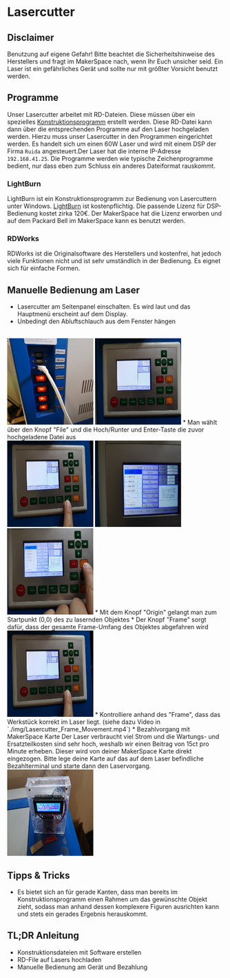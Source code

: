 # Lasercutter
## Disclaimer
Benutzung auf eigene Gefahr! Bitte beachtet die Sicherheitshinweise des Herstellers und fragt im MakerSpace nach, wenn Ihr Euch unsicher seid. Ein Laser ist ein gefährliches Gerät und sollte nur mit größter Vorsicht benutzt werden.
## Programme
Unser Lasercutter arbeitet mit RD-Dateien. Diese müssen über ein spezielles [Konstruktionsprogramm](##Programme) erstellt werden.
Diese RD-Datei kann dann über die entsprechenden Programme auf den Laser hochgeladen werden.
Hierzu muss unser Lasercutter in den Programmen eingerichtet werden. Es handelt sich um einen 60W Laser und wird mit einem DSP der Firma `Ruida` angesteuert.Der Laser hat die interne IP-Adresse `192.168.41.25`.
Die Programme werden wie typische Zeichenprogramme bedient, nur dass eben zum Schluss ein anderes Dateiformat rauskommt.
### LightBurn
LightBurn ist ein Konstruktionsprogramm zur Bedienung von Lasercuttern unter Windows. [LightBurn](https://lightburnsoftware.com/collections/frontpage/products/lightburn-dsp) ist kostenpflichtig. Die passende Lizenz für DSP-Bedienung kostet zirka 120€. Der MakerSpace hat die Lizenz erworben und auf dem Packard Bell im MakerSpace kann es benutzt werden.
### RDWorks
RDWorks ist die Originalsoftware des Herstellers und kostenfrei, hat jedoch viele Funktionen nicht und ist sehr umständlich in der Bedienung. Es eignet sich für einfache Formen.

## Manuelle Bedienung am Laser
* Lasercutter am Seitenpanel einschalten. Es wird laut und das Hauptmenü erscheint auf dem Display.
* Unbedingt den Abluftschlauch aus dem Fenster hängen
</br>
<img src="./img/Lasercutter_Seitenpanel.jpg" width="200" height="200" />
<img src="./img/Lasercutter_Startmenu.jpg" width="200" height="200" />
* Man wählt über den Knopf "File" und die Hoch/Runter und Enter-Taste die zuvor hochgeladene Datei aus
</br>
<img src="./img/Lasercutter_Menu_File.jpg" width="200" height="200" />
<img src="./img/Lasercutter_Menu_File_Selection.jpg" width="200" height="200" />
<img src="./img/Lasercutter_Menu_File_Selection_Up_Down_Enter.jpg" width="200" height="200" />
* Mit dem Knopf "Origin" gelangt man zum Startpunkt (0,0) des zu lasernden Objektes
* Der Knopf "Frame" sorgt dafür, dass der gesamte Frame-Umfang des Objektes abgefahren wird
</br>
<img src="./img/Lasercutter_Menu_File.jpg" width="200" height="200" />
* Kontrolliere anhand des "Frame", dass das Werkstück korrekt im Laser liegt. (siehe dazu Video in `./img/Lasercutter_Frame_Movement.mp4`)
* Bezahlvorgang mit MakerSpace Karte
Der Laser verbraucht viel Strom und die Wartungs- und Ersatzteilkosten sind sehr hoch, weshalb wir einen Beitrag von 15ct pro Minute erheben. Dieser wird von deiner MakerSpace Karte direkt eingezogen. Bitte lege deine Karte auf das auf dem Laser befindliche Bezahlterminal und starte dann den Laservorgang.
</br>
<img src="./img/Lasercutter_Payment.jpg" width="200" height="200" />

## Tipps & Tricks
- Es bietet sich an für gerade Kanten, dass man bereits im Konstruktionsprogramm einen Rahmen um das gewünschte Objekt zieht, sodass man anhand dessen komplexere Figuren ausrichten kann und stets ein gerades Ergebnis herauskommt.
## TL;DR Anleitung
* Konstruktionsdateien mit Software erstellen
* RD-File auf Lasers hochladen
* Manuelle Bedienung am Gerät und Bezahlung


